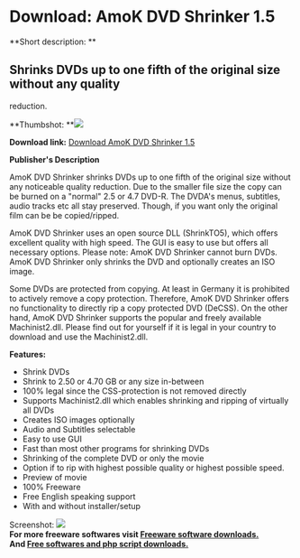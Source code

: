# Download: AmoK DVD Shrinker 1.5

**Short description: **

## Shrinks DVDs up to one fifth of the original size without any quality
reduction.

  
**Thumbshot: **![](http://www.freewarefiles.com/screenshot/amokdvdshrink_md.jpg)   
  
**Download link:** [Download AmoK DVD Shrinker 1.5](http://freesoftwares.boysofts.com/AmoK-DVD-Shrinker_program_49036.html)  
  

**Publisher's Description**  
  

AmoK DVD Shrinker shrinks DVDs up to one fifth of the original size without
any noticeable quality reduction. Due to the smaller file size the copy can be
burned on a "normal" 2.5 or 4.7 DVD-R. The DVDA's menus, subtitles, audio
tracks etc all stay preserved. Though, if you want only the original film can
be be copied/ripped.

AmoK DVD Shrinker uses an open source DLL (ShrinkTO5), which offers excellent
quality with high speed. The GUI is easy to use but offers all necessary
options. Please note: AmoK DVD Shrinker cannot burn DVDs. AmoK DVD Shrinker
only shrinks the DVD and optionally creates an ISO image.

Some DVDs are protected from copying. At least in Germany it is prohibited to
actively remove a copy protection. Therefore, AmoK DVD Shrinker offers no
functionality to directly rip a copy protected DVD (DeCSS). On the other hand,
AmoK DVD Shrinker supports the popular and freely available Machinist2.dll.
Please find out for yourself if it is legal in your country to download and
use the Machinist2.dll.

**Features:**

  * Shrink DVDs 
  * Shrink to 2.50 or 4.70 GB or any size in-between 
  * 100% legal since the CSS-protection is not removed directly 
  * Supports Machinist2.dll which enables shrinking and ripping of virtually all DVDs 
  * Creates ISO images optionally 
  * Audio and Subtitles selectable 
  * Easy to use GUI 
  * Fast than most other programs for shrinking DVDs 
  * Shrinking of the complete DVD or only the movie 
  * Option if to rip with highest possible quality or highest possible speed. 
  * Preview of movie 
  * 100% Freeware 
  * Free English speaking support 
  * With and without installer/setup 

  
  
Screenshot: ![](http://www.freewarefiles.com/screenshot/amokdvdshrink.jpg)  
**For more freeware softwares visit [Freeware software downloads.](http://freesoftwares.boysofts.com/)**   
**And [Free softwares and php script downloads.](http://www.boysofts.com/)**

